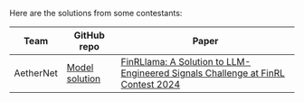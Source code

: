 Here are the solutions from some contestants:

| Team | GitHub repo | Paper |
| ---- |------ | ----------- | 
| AetherNet | [Model solution](https://github.com/Arnav-Gr0ver/ICAIF_FinRL-2024) | [FinRLlama: A Solution to LLM-Engineered Signals Challenge at FinRL Contest 2024](https://arxiv.org/abs/2502.01992)|
